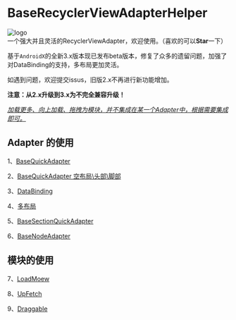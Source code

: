 # BaseRecyclerViewAdapterHelper

![logo](http://upload-images.jianshu.io/upload_images/972352-1d77e0a75a4a7c0a.png?imageMogr2/auto-orient/strip%7CimageView2/2/w/1240)  
一个强大并且灵活的RecyclerViewAdapter，欢迎使用。（喜欢的可以**Star**一下）

基于`AndroidX`的全新3.x版本现已发布beta版本，修复了众多的遗留问题，加强了对DataBinding的支持，多布局更加灵活。

如遇到问题，欢迎提交issus，旧版2.x不再进行新功能增加。

**注意：从2.x升级到3.x为不完全兼容升级！**

*<u>加载更多、向上加载、拖拽为模块，并不集成在某一个Adapter中，根据需要集成即可。</u>*

## Adapter 的使用

1、[BaseQuickAdapter](https://github.com/CymChad/BaseRecyclerViewAdapterHelper/blob/master/readme/1-BaseQuickAdapter.md)

2、[BaseQuickAdapter 空布局\头部\脚部](https://github.com/CymChad/BaseRecyclerViewAdapterHelper/blob/master/readme/2-BaseQuickAdapter%E7%A9%BA%E5%B8%83%E5%B1%80.md)

3、[DataBinding](https://github.com/CymChad/BaseRecyclerViewAdapterHelper/blob/master/readme/3-DataBinding.md)

4、[多布局](https://github.com/CymChad/BaseRecyclerViewAdapterHelper/blob/master/readme/4-%E5%A4%9A%E5%B8%83%E5%B1%80.md)

5、[BaseSectionQuickAdapter](https://github.com/CymChad/BaseRecyclerViewAdapterHelper/blob/master/readme/5-BaseSectionQuickAdapter.md)

6、[BaseNodeAdapter](https://github.com/CymChad/BaseRecyclerViewAdapterHelper/blob/master/readme/6-BaseNodeAdapter.md)

## 模块的使用

7、[LoadMoew](https://github.com/CymChad/BaseRecyclerViewAdapterHelper/blob/master/readme/7-LoadMore.md)

8、[UpFetch]()

9、[Draggable]()
